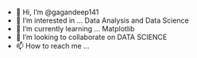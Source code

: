 - 👋 Hi, I’m @gagandeep141
- 👀 I’m interested in ... Data Analysis and Data Science
- 🌱 I’m currently learning ... Matplotlib
- 💞️ I’m looking to collaborate on DATA SCIENCE 
- 📫 How to reach me ...

<!---
gagandeep141/gagandeep141 is a ✨ special ✨ repository because its `README.md` (this file) appears on your GitHub profile.
You can click the Preview link to take a look at your changes.
--->
